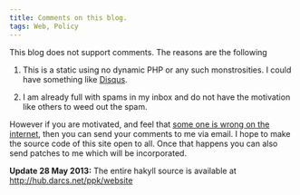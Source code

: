 ```yaml
---
title: Comments on this blog.
tags: Web, Policy
---
```


This blog does not support comments. The reasons are the following

1. This is a static using no dynamic PHP or any such monstrosities. I
   could have something like [Disqus].

2. I am already full with spams in my inbox and do not have the
   motivation like others to weed out the spam.

However if you are motivated, and feel that
[some one is wrong on the internet][xkcd-duty-calls], then you can
send your comments to me via email. I hope to make the source code of
this site open to all. Once that happens you can also send patches to
me which will be incorporated.

**Update 28 May 2013:** The entire hakyll source is available at
<http://hub.darcs.net/ppk/website>

[disqus]: <http://disqus.com>
[xkcd-duty-calls]: <http://xkcd.com/386> "Duty Calls"
